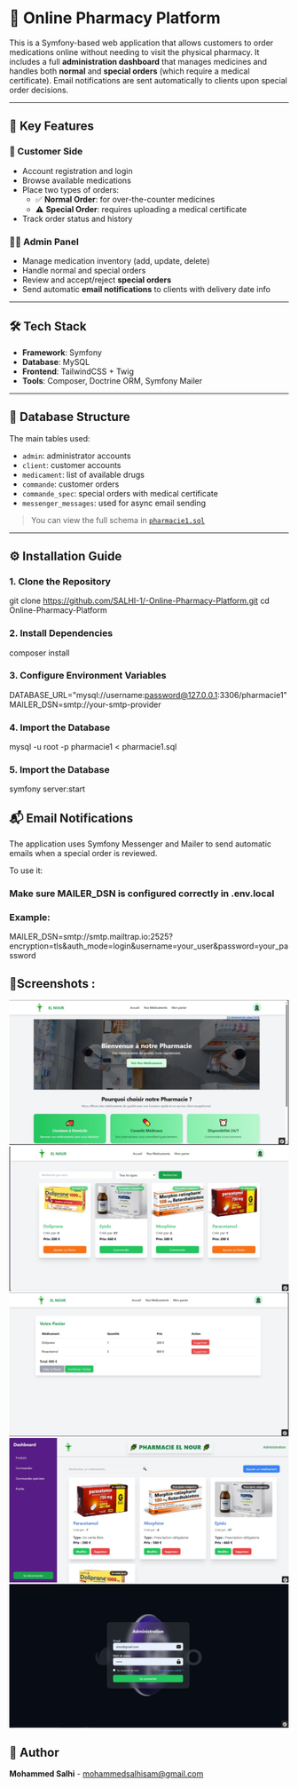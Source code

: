 # 💊 Online Pharmacy Platform

This is a Symfony-based web application that allows customers to order medications online without needing to visit the physical pharmacy. It includes a full **administration dashboard** that manages medicines and handles both **normal** and **special orders** (which require a medical certificate). Email notifications are sent automatically to clients upon special order decisions.

---

## 🌟 Key Features

### 👥 Customer Side
- Account registration and login
- Browse available medications
- Place two types of orders:
  - ✅ **Normal Order**: for over-the-counter medicines
  - ⚠️ **Special Order**: requires uploading a medical certificate
- Track order status and history

### 🧑‍⚕️ Admin Panel
- Manage medication inventory (add, update, delete)
- Handle normal and special orders
- Review and accept/reject **special orders**
- Send automatic **email notifications** to clients with delivery date info

---

## 🛠️ Tech Stack

- **Framework**: Symfony
- **Database**: MySQL
- **Frontend**: TailwindCSS + Twig
- **Tools**: Composer, Doctrine ORM, Symfony Mailer

---

## 🧩 Database Structure

The main tables used:
- `admin`: administrator accounts
- `client`: customer accounts
- `medicament`: list of available drugs
- `commande`: customer orders
- `commande_spec`: special orders with medical certificate
- `messenger_messages`: used for async email sending

> You can view the full schema in [`pharmacie1.sql`](pharmacie1.sql)

---

## ⚙️ Installation Guide

### 1. Clone the Repository
git clone https://github.com/SALHI-1/-Online-Pharmacy-Platform.git
cd Online-Pharmacy-Platform

### 2. Install Dependencies
composer install

### 3. Configure Environment Variables
DATABASE_URL="mysql://username:password@127.0.0.1:3306/pharmacie1"
MAILER_DSN=smtp://your-smtp-provider

### 4.  Import the Database
mysql -u root -p pharmacie1 < pharmacie1.sql

### 5.  Import the Database
symfony server:start

## 📬 Email Notifications
The application uses Symfony Messenger and Mailer to send automatic emails when a special order is reviewed.

To use it:

### Make sure MAILER_DSN is configured correctly in .env.local

### Example:

MAILER_DSN=smtp://smtp.mailtrap.io:2525?encryption=tls&auth_mode=login&username=your_user&password=your_password

## 📸Screenshots : 
![Client - Homepage](public/images/Client_Home.jpg)
![Client - Storepage](public/images/Client_Store.jpg)
![Client - Shop](public/images/Client_shop.jpg)
![Admin - Medicament management](public/images/Admin_Medicaments.jpg)
![Admin - Login ](public/images/Admin_Login.jpg)

## 👤 Author
**Mohammed Salhi** - [mohammedsalhisam@gmail.com](mailto:mohammedsalhisam@gmail.com)



